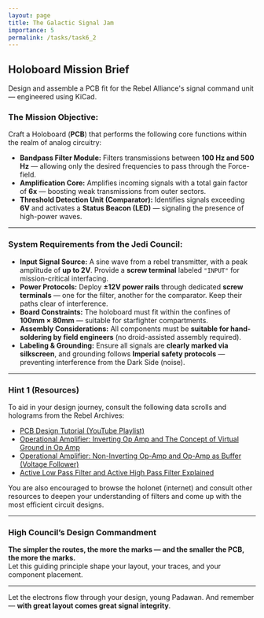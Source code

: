 ```yaml
---
layout: page
title: The Galactic Signal Jam
importance: 5
permalink: /tasks/task6_2
---
```


## Holoboard Mission Brief

Design and assemble a PCB fit for the Rebel Alliance's signal command unit — engineered using KiCad.

### The Mission Objective:

Craft a Holoboard (**PCB**) that performs the following core functions within the realm of analog circuitry:

- **Bandpass Filter Module:** Filters transmissions between **100 Hz and 500 Hz** — allowing only the desired frequencies to pass through the Force-field.  
- **Amplification Core:** Amplifies incoming signals with a total gain factor of **6x** — boosting weak transmissions from outer sectors.  
- **Threshold Detection Unit (Comparator):** Identifies signals exceeding **6V** and activates a **Status Beacon (LED)** — signaling the presence of high-power waves.

---

### System Requirements from the Jedi Council:

- **Input Signal Source:** A sine wave from a rebel transmitter, with a peak amplitude of **up to 2V**. Provide a **screw terminal** labeled `"INPUT"` for mission-critical interfacing.  
- **Power Protocols:** Deploy **±12V power rails** through dedicated **screw terminals** — one for the filter, another for the comparator. Keep their paths clear of interference.  
- **Board Constraints:** The holoboard must fit within the confines of **100mm × 80mm** — suitable for starfighter compartments.  
- **Assembly Considerations:** All components must be **suitable for hand-soldering by field engineers** (no droid-assisted assembly required).  
- **Labeling & Grounding:** Ensure all signals are **clearly marked via silkscreen**, and grounding follows **Imperial safety protocols** — preventing interference from the Dark Side (noise).

---

### Hint 1 (Resources)

To aid in your design journey, consult the following data scrolls and holograms from the Rebel Archives:

- [PCB Design Tutorial (YouTube Playlist)](https://youtube.com/playlist?list=PLEBQazB0HUyR24ckSZ5u05TZHV9khgA1O&si=jV_f-F7LT0rPMgh-)  
- [Operational Amplifier: Inverting Op Amp and The Concept of Virtual Ground in Op Amp](https://www.youtube.com/watch?v=9D06x5lF9sI)  
- [Operational Amplifier: Non-Inverting Op-Amp and Op-Amp as Buffer (Voltage Follower)](https://www.youtube.com/watch?v=C_2_zZr6gf0)  
- [Active Low Pass Filter and Active High Pass Filter Explained](https://www.youtube.com/watch?v=9OqI2Bz7WW8)

You are also encouraged to browse the holonet (internet) and consult other resources to deepen your understanding of filters and come up with the most efficient circuit designs.

---

### High Council’s Design Commandment

**The simpler the routes, the more the marks — and the smaller the PCB, the more the marks.**  
Let this guiding principle shape your layout, your traces, and your component placement.

---

Let the electrons flow through your design, young Padawan. And remember — **with great layout comes great signal integrity**.
